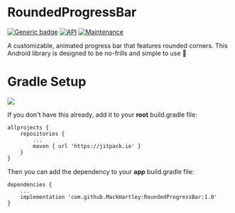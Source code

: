 # RoundedProgressBar
[![Generic badge](https://img.shields.io/badge/Platform-Android-lightgray.svg)](https://developer.android.com/) [![API](https://img.shields.io/badge/API-21%2B-lightgrey.svg?style=flat)](https://android-arsenal.com/api?level=21) [![Maintenance](https://img.shields.io/badge/Maintained%3F-yes-green.svg)](https://github.com/MackHartley/RoundedProgressBar/graphs/commit-activity)

A customizable, animated progress bar that features rounded corners. This Android library is designed to be no-frills and simple to use 🎉

# Gradle Setup
[![](https://jitpack.io/v/MackHartley/RoundedProgressBar.svg)](https://jitpack.io/#MackHartley/RoundedProgressBar)

If you don't have this already, add it to your **root** build.gradle file:
```
allprojects {
    repositories {
        ...
        maven { url 'https://jitpack.io' }
    }
}
```

Then you can add the dependency to your **app** build.gradle file:
```
dependencies {
    ...
    implementation 'com.github.MackHartley:RoundedProgressBar:1.0'
}
```
